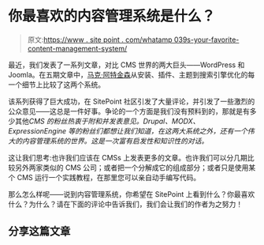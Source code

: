 # 你最喜欢的内容管理系统是什么？

> 原文:[https://www . site point . com/whatamp 039s-your-favorite-content-management-system/](https://www.sitepoint.com/whatamp039s-your-favorite-content-management-system/)

最近，我们发表了一系列文章，对比 CMS 世界的两大巨头——WordPress 和 Joomla。在五期文章中，[马克·阿特金森](https://www.sitepoint.com/author/matkinson/ "Mark Atkinson")从安装、插件、主题到搜索引擎优化的每一个细节上比较了这两个系统。

该系列获得了巨大成功，在 SitePoint 社区引发了大量评论，并引发了一些激烈的公众意见——这总是一件好事。争论的一个方面是我们没有预料到的，那就是有多少其他*CMS 的粉丝热衷于附和并发表意见。Drupal、MODX、ExpressionEngine 等的粉丝们都想让我们知道，在这两大系统之外，还有一个伟大的内容管理系统的世界。这是一次富有启发性和知识性的对话。*

这让我们思考:也许我们应该在 CMSs 上发表更多的文章。也许我们可以分几期比较另外两家类似的 CMS 公司；或者把一个分解成它的组成部分；或者只是使用某个 CMS 运行一个实践教程，在那里您可以亲自动手编写代码。

那么怎么样呢——说到内容管理系统，你希望在 SitePoint 上看到什么？你最喜欢什么？为什么？请在下面的评论中告诉我们，我们会让我们的作者为之努力！

## 分享这篇文章